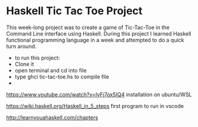 # Haskell Tic Tac Toe Project 

This week-long project was to create a game of Tic-Tac-Toe in the Command Line interface using Haskell. 
During this project I learned Haskell functional programming language in a week and attempted to do a quick turn around. 

- to run this project: 
- Clone it
- open terminal and cd into file
- type ghci tic-tac-toe.hs to compile file
- 

https://www.youtube.com/watch?v=IyFj7ox5IQ4 installation on ubuntu/WSL

https://wiki.haskell.org/Haskell_in_5_steps first program to run in vscode

http://learnyouahaskell.com/chapters
